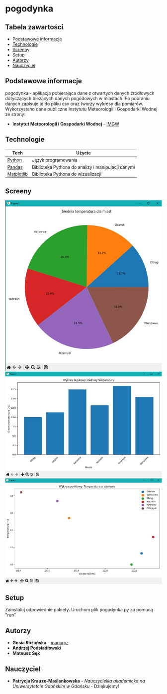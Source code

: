 # pogodynka

## Tabela zawartości
* [Podstawowe informacje](#podstawowe-informacje)
* [Technologie](#technologie)
* [Screeny](#screeny)
* [Setup](#setup)
* [Autorzy](#autorzy)
* [Nauczyciel](#nauczyciel)

## Podstawowe informacje
pogodynka - aplikacja pobierająca dane z otwartych danych źródłowych dotyczących bieżących danych pogodowych w miastach. Po pobraniu danych zapisuje je do pliku csv oraz tworzy wykresy dla pomiarów.
Wykorzystano dane publiczne Instytutu Meteorologii i Gospodarki Wodnej ze strony:
* **Instytut Meteorologii i Gospodarki Wodnej** - [IMGW](https://danepubliczne.imgw.pl/apiinfo)
	
## Technologie

| Tech | Użycie
------------ | -------------
[Python](https://www.python.org/) | Język programowania
[Pandas](https://pandas.pydata.org/getting_started.html) | Biblioteka Pythona do analizy i manipulacji danymi
[Matplotlib](https://matplotlib.org/) | Biblioteka Pythona do wizualizacji

## Screeny

![Screen1](images/kołowy.jpg)
![Screen2](images/słupkowy.jpg)
![Screen3](images/punktowy.jpg)

## Setup

Zainstaluj odpowiednie pakiety.
Uruchom plik pogodynka.py za pomocą "run"

## Autorzy
* **Gosia Różańska** - [manaroz](https://github.com/manaroz)
* **Andrzej Podsiadłowski**
* **Mateusz Sęk**
## Nauczyciel
* **Patrycja Krauze-Maślankowska** - *Nauczycielka akademicka na Uniwersytetcie Gdańskim w Gdańsku* - Dziękujemy!
